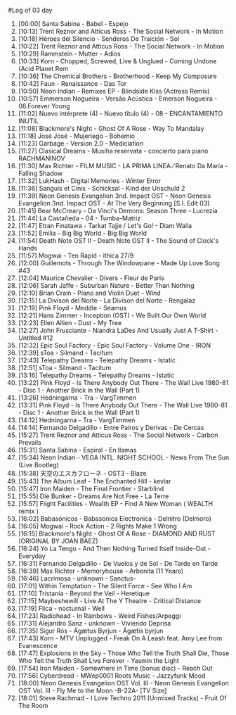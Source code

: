 #Log of 03 day

1. [00:00] Santa Sabina - Babel - Espejo
1. [10:13] Trent Reznor and Atticus Ross - The Social Network - In Motion
1. [10:18] Héroes del Silencio - Senderos De Traición - Sol
1. [10:22] Trent Reznor and Atticus Ross - The Social Network - In Motion
1. [10:29] Rammstein - Mutter - Adios
1. [10:33] Korn - Chopped, Screwed, Live & Unglued - Coming Undone (Acid Planet Rem
1. [10:36] The Chemical Brothers - Brotherhood - Keep My Composure
1. [10:42] Faun - Renaissance - Das Tor
1. [10:50] Neon Indian - Remixes EP - Blindside Kiss (Actress Remix)
1. [10:57] Emmerson Nogueira - Versão Acústica - Emerson Nogueira - 06.Forever Young
1. [11:02] Nuevo intérprete (4) - Nuevo título (4) - 08 - ENCANTAMIENTO INUTIL
1. [11:08] Blackmore's Night - Ghost Of A Rose - Way To Mandalay
1. [11:18] José José - Mujeriego - Bohemio
1. [11:23] Garbage - Version 2.0 - Mediciation
1. [11:27] Clasical Dreams - Musiha reservata - concierto para piano RACHMANINOV
1. [11:30] Max Richter - FILM MUSIC - LA PRIMA LINEA ⁄ Renato Da Maria - Falling Shadow
1. [11:32] LukHash - Digital Memories - Winter Error
1. [11:36] Sanguis et Cinis - Schicksal - Kind der Unschuld 2
1. [11:39] Neon Genesis Evangelion 3nd. Impact OST - Neon Genesis Evangelion 3nd. Impact OST - At The Very Beginning [S.I. Edit 03]
1. [11:41] Bear McCreary - Da Vinci's Demons: Season Three - Lucrezia
1. [11:44] La Castañeda - 04 - Tumba-Matriz
1. [11:47] Etran Finatawa - Tarkat Tajje / Let's Go! - Diam Walla
1. [11:52] Emilia - Big Big World - Big Big World
1. [11:54] Death Note OST II - Death Note OST II - The Sound of Clock's Hands
1. [11:57] Mogwai - Ten Rapid - ithica 27/9
1. [12:00] Guillemots - Through The Windowpane - Made Up Love Song #43
1. [12:04] Maurice Chevalier - Divers - Fleur de Paris
1. [12:06] Sarah Jaffe - Suburban Nature - Better Than Nothing
1. [12:10] Brian Crain - Piano and Violin Duet - Wind
1. [12:15] La Divison del Norte - La Divison del Norte - Rengalaz
1. [12:19] Pink Floyd - Meddle - Seamus
1. [12:21] Hans Zimmer - Inception (OST) - We Built Our Own World
1. [12:23] Ellen Allien - Dust - My Tree
1. [12:27] John Frusciante - Niandra LaDes And Usually Just A T-Shirt - Untitled #12
1. [12:32] Epic Soul Factory - Epic Soul Factory - Volume One - IRON
1. [12:39] sToa - Silmand - Tacitum
1. [12:43] Telepathy Dreams - Telepathy Dreams - Istatic
1. [12:51] sToa - Silmand - Tacitum
1. [13:16] Telepathy Dreams - Telepathy Dreams - Istatic
1. [13:22] Pink Floyd - Is There Anybody Out There - The Wall Live 1980-81 - Disc 1 - Another Brick in the Wall (Part 1)
1. [13:26] Hedningarna - Tra - VargTimmen
1. [13:31] Pink Floyd - Is There Anybody Out There - The Wall Live 1980-81 - Disc 1 - Another Brick in the Wall (Part 1)
1. [14:12] Hedningarna - Tra - VargTimmen
1. [14:14] Fernando Delgadillo - Entre Pairos y Derivas - De Cercas
1. [15:27] Trent Reznor and Atticus Ross - The Social Network - Carbon Prevails
1. [15:31] Santa Sabina - Espiral - En llamas
1. [15:34] Neon Indian - VEGA INTL. NIGHT SCHOOL - News From The Sun (Live Bootleg)
1. [15:38] 天空のエスカフローネ - OST3 - Blaze
1. [15:43] The Album Leaf - The Enchanted Hill - kevlar
1. [15:47] Iron Maiden - The Final Frontier - Starblind
1. [15:55] Die Bunker - Dreams Are Not Free - La Terre
1. [15:57] Flight Facilities - Wealth EP - Find A New Woman ( WEALTH remix )
1. [16:02] Babasónicos - Babasonica Electronica - Delnitro (Delmoro)
1. [16:05] Mogwai - Rock Action - 2 Rights Make 1 Wrong
1. [16:15] Blackmore's Night - Ghost Of A Rose - DIAMOND AND RUST (ORIGINAL BY JOAN BAEZ)
1. [16:24] Yo La Tengo - And Then Nothing Turned Itself Inside-Out - Everyday
1. [16:31] Fernando Delgadillo - De Vuelos y de Sol - De Tarde en Tarde
1. [16:39] Max Richter - Memoryhouse - Arbenita (11 Years)
1. [16:46] Lacrimosa - unknown - Sanctus-
1. [17:01] Within Temptation - The Silent Force - See Who I Am
1. [17:10] Tristania - Beyond the Veil - Heretique
1. [17:15] Maybeshewill - Live At The Y Theatre - Critical Distance
1. [17:19] Flica - nocturnal - Well
1. [17:23] Radiohead - In Rainbows - Weird Fishes/Arpeggi
1. [17:31] Alejandro Sanz - unknown - Viviendo Deprisa
1. [17:35] Sigur Rós - Ágætus Byrjun - Ágætis byrjun
1. [17:43] Korn - MTV Unplugged - Freak On A Leash feat. Amy Lee from Evanescence
1. [17:47] Explosions in the Sky - Those Who Tell the Truth Shall Die, Those Who Tell the Truth Shall Live Forever - Yasmin the Light
1. [17:54] Iron Maiden - Somewhere in Time (bonus disc) - Reach Out
1. [17:56] Cyberdread - MWep0001 Roots Music - Jazzyfunk Mood
1. [18:00] Neon Genesis Evangelion OST Vol. III - Neon Genesis Evangelion OST Vol. III - Fly Me to the Moon -B-22A- [TV Size]
1. [18:01] Steve Rachmad - I Love Techno 2011 (Unmixed Tracks) - Fruit Of The Room
